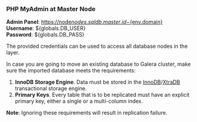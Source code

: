 ### PHP MyAdmin at Master Node

**Admin Panel**: [https://node${nodes.sqldb.master.id}-${env.domain}](https://node${nodes.sqldb.master.id}-${env.domain}/)  
**Username**: ${globals.DB_USER}  
**Password**: ${globals.DB_PASS} 

The provided credentials can be used to access all database nodes in the layer.

In case you are going to move an existing database to Galera cluster, make sure the imported database meets the requirements:  
  1. **InnoDB Storage Engine**.  Data must be stored in the [InnoDB](https://dev.mysql.com/doc/refman/8.0/en/innodb-storage-engine.html)/[XtraDB](https://en.wikipedia.org/wiki/XtraDB) transactional storage engine.  
  2. **Primary Keys**.  Every table that is to be replicated must have an explicit primary key, either a single or a multi-column index.  
  
**Note**: Ignoring these requirements will result in replication failure.
